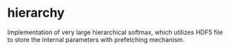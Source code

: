 # hierarchy

Implementation of very large hierarchical softmax, which utilizes HDF5 file to store the internal parameters with prefetching mechanism. 
